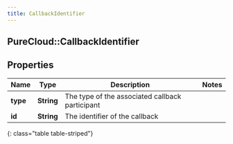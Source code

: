 ```yaml
---
title: CallbackIdentifier
---
```

## PureCloud::CallbackIdentifier

## Properties

|Name | Type | Description | Notes|
|------------ | ------------- | ------------- | -------------|
| **type** | **String** | The type of the associated callback participant | |
| **id** | **String** | The identifier of the callback | |
{: class="table table-striped"}


